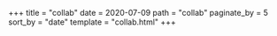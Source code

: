 +++
title = "collab"
date = 2020-07-09
path = "collab"
paginate_by = 5
sort_by = "date"
template = "collab.html"
+++